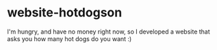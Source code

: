 # website-hotdogson
I'm hungry, and have no money right now, so I developed a website that asks you how many hot dogs do you want :)
